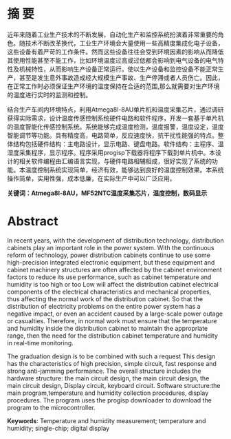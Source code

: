 # 摘 要

近年来随着工业生产技术的不断发展，自动化生产和监控系统扮演着非常重要的角色。随技术不断改革换代，工业生产环境会大量使用一些高精度集成化电子设备，这些设备有着严苛的工作条件。然而这些设备往往会受到环境因素的影响从而降低其使用性能甚至不能工作，比如环境温度过高或过低都会影响到电气设备的电气特性及机械特性，从而影响生产设备正常运行。使以生产设备和监控设备不能正常生产，甚至是发生意外事故造成经大规模生产事故、生产停滞或者人员伤亡。因此，在正常工作时必须保证生产环境的温度保持在合适的范围,那么就需要对生产环境的温度进行实时的监测和控制。

结合生产车间内环境特点，利用Atmega8l-8AU单片机和温度采集芯片，通过调研获得实际需求，设计温度传感控制系统硬件电路和软件程序，开发一套基于单片机的温度智能化传感控制系统。系统能够完成温度检测，温度报警，温度设定，温度智能调节等功能。具有精度高，电路简单，反应速度快，抗干扰性能强的特点。整体结构包括硬件结构：主电路设计，显示电路、键盘电路。软件结构：主程序、温湿度采集程序，显示程序。程序采用progisp下载器将程序下载到单片机中。本设计的相关软件编程由汇编语言实现，与硬件电路相辅相成，很好实现了系统的功能。本温度控制系统实现简单，经济有效，能够达到良好的温度控制效果。本系统操作简单，实用性强，成本低廉，在实际生产中可以广泛应用。

**关键词：Atmega8l-8AU，MF52NTC温度采集芯片，温度控制，数码显示**  


# Abstract
In recent years, with the development of distribution technology, distribution cabinets play an important role in the power system. With the continuous reform of technology, power distribution cabinets continue to use some high-precision integrated electronic equipment, but these equipment and cabinet machinery structures are often affected by the cabinet environment factors to reduce its use performance, such as cabinet temperature and humidity is too high or too Low will affect the distribution cabinet electrical components of the electrical characteristics and mechanical properties, thus affecting the normal work of the distribution cabinet. So that the distribution of electricity problems on the entire power system has a negative impact, or even an accident caused by a large-scale power outage or casualties. Therefore, in normal work must ensure that the temperature and humidity inside the distribution cabinet to maintain the appropriate range, then the need for the distribution cabinet temperature and humidity in real-time monitoring.

The graduation design is to be combined with such a request This design has the characteristics of high precision, simple circuit, fast response and strong anti-jamming performance. The overall structure includes the hardware structure: the main circuit design, the main circuit design, the main circuit design, Display circuit, keyboard circuit. Software structure:the main program,temperature and humidity collection procedures, display procedures. The program uses the progisp downloader to download the program to the microcontroller.



**Keywords**: Temperature and humidity measurement; temperature and humidity; single-chip; digital display


